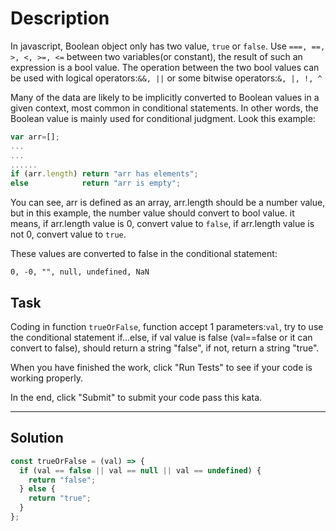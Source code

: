 # Description

In javascript, Boolean object only has two value, `true` or `false`. Use `===, ==, >, <, >=, <=` between two variables(or constant), the result of such an expression is a bool value. The operation between the two bool values can be used with logical operators:`&&, ||` or some bitwise operators:`&, |, !, ^`

Many of the data are likely to be implicitly converted to Boolean values in a given context, most common in conditional statements. In other words, the Boolean value is mainly used for conditional judgment. Look this example:

```js
var arr=[];
...
...
......
if (arr.length) return "arr has elements";
else            return "arr is empty";
```

You can see, arr is defined as an array, arr.length should be a number value, but in this example, the number value should convert to bool value. it means, if arr.length value is 0, convert value to `false`, if arr.length value is not 0, convert value to `true`.

These values are converted to false in the conditional statement:

```
0, -0, "", null, undefined, NaN
```

## Task

Coding in function `trueOrFalse`, function accept 1 parameters:`val`, try to use the conditional statement if...else, if val value is false (val==false or it can convert to false), should return a string "false", if not, return a string "true".

When you have finished the work, click "Run Tests" to see if your code is working properly.

In the end, click "Submit" to submit your code pass this kata.

---

## Solution

```js
const trueOrFalse = (val) => {
  if (val == false || val == null || val == undefined) {
    return "false";
  } else {
    return "true";
  }
};
```
